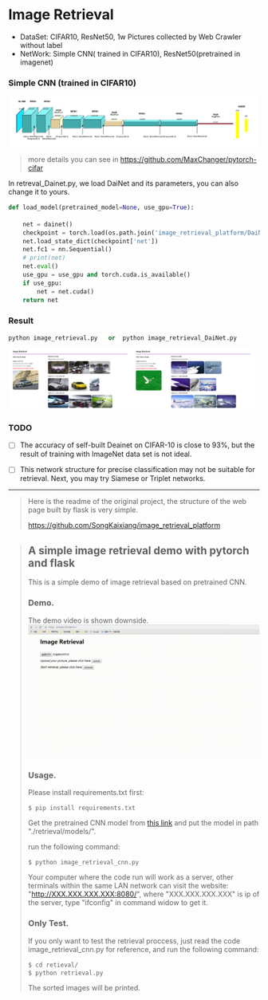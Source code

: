 # Image Retrieval

- DataSet: CIFAR10, ResNet50, 1w Pictures collected by Web Crawler without label
- NetWork: Simple CNN( trained in CIFAR10), ResNet50(pretrained in imagenet)

### Simple CNN (trained in CIFAR10)

![](./show_img/conv.png)

> more details you can see in https://github.com/MaxChanger/pytorch-cifar

In retreval_Dainet.py, we load DaiNet and its parameters, you can also change it to yours.

```python
def load_model(pretrained_model=None, use_gpu=True):

    net = dainet()
    checkpoint = torch.load(os.path.join('image_retrieval_platform/DaiNet/checkpoint', 'DaiNet', 'ckpt.t7'))
    net.load_state_dict(checkpoint['net'])
    net.fc1 = nn.Sequential()
    # print(net)
    net.eval()
    use_gpu = use_gpu and torch.cuda.is_available()
    if use_gpu:
        net = net.cuda()
    return net
```

### Result

```python
python image_retrieval.py	or	python image_retrieval_DaiNet.py
```



<img src="./show_img/result1.png" width="49%" /><img src="./show_img/result2.png" width="49%" />

### TODO

- [ ] The accuracy of self-built Deainet on CIFAR-10 is close to 93%, but the result of training with ImageNet 	data set is not ideal.
- [ ] This network structure for precise classification may not be suitable for retrieval. Next, you may try Siamese or Triplet networks.



---------
> Here is the readme of the original project, the structure of the web page built by flask is very simple.
>
> https://github.com/SongKaixiang/image_retrieval_platform

> ## A simple image retrieval demo with pytorch and flask
>
> This is a simple demo of image retrieval based on pretrained CNN.
>
> ### Demo.
>
> The demo video is shown downside.
> ![image](./show_img/demo.gif)
>
> ### Usage.
>
> Please install requirements.txt first:
>
> ```
> $ pip install requirements.txt
> ```
>
> Get the pretrained CNN model from [this link](https://drive.google.com/open?id=1TG_Fq_UryffsmV045u4MJGaWB-MJqNgI)
> and put the model in path "./retrieval/models/".
>
> run the following command:
>
> ```
> $ python image_retrieval_cnn.py
> ```
>
> Your computer where the code run will work as a server, other terminals within the same LAN network can visit the website: "http://XXX.XXX.XXX.XXX:8080/", where "XXX.XXX.XXX.XXX" is ip of the server, type "ifconfig" in command widow to get it.
>
> ### Only Test.
>
> If you only want to test the retrieval proccess, just read the code image_retrieval_cnn.py for reference, and run the following command:
>
> ```
> $ cd retieval/
> $ python retrieval.py
> ```
>
> The sorted images will be printed.
>